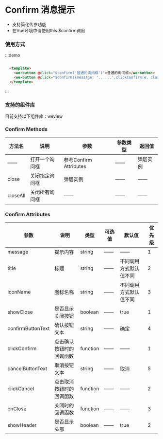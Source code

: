 <script>
  export default {
    methods: {
    }
  }
</script>
# Confirm 消息提示

- 支持简化传参功能
- 在Vue环境中请使用this.$confirm调用

### 使用方式

:::demo

```html

  <template>
    <we-button @click="$confirm('普通的询问框')">普通的询问框</we-button>
    <we-button @click="$confirm({message: '......',clickConfirm(e, close) {close()}})">点击确认按钮关闭</we-button>
  </template>

```
:::

### 支持的组件库

目前支持以下组件库：weview

### Confirm Methods
| 方法名     | 说明                                     | 参数          | 参数类型   | 返回值        |
|---------- |----------------------------------------- |--------------|----------- |------------- |
|   ——      | 打开一个询问框                             |	参考Confirm Attributes |	——         | 弹层实例 |
| close     | 关闭指定询问框                            |	弹层实例       |	——         | —— |
| closeAll  | 关闭所有询问框                            |	——             |	——       | —— |

### Confirm Attributes
| 参数      | 说明                                 | 类型      | 可选值       | 默认值   | 优先级 |
|---------- |------------------------------------ |---------- |------------- |-------- |-------- |
| message   |	提示内容                             |	string    |	——          |	——       | 1 |
| title     |	标题                                 |	string    |	——          |	不同调用方式默认值不同    | 2 |
| iconName  |	图标名称                             |	string    |	——          |	不同调用方式默认值不同       | 3 |
| showClose |	是否显示关闭按钮                      |	boolean   |	——          |	true     | 1 |
| confirmButtonText |	确认按钮文本                 |	string    |	——          |	确定     | 4 |
| clickConfirm   |	点击确认按钮时的回调函数         |	function  |	——          |	——       | 1 |
| cancelButtonText|	取消按钮文本                    |	string   |	——          |	取消     | 5 |
| clickCancel|	点击取消按钮时的回调函数             |	function   |	——          |	——     | 2 |
| onClose|	关闭时的回调函数                        |	function   |	——          |	——     | 3 |
| showHeader|	是否显示头部                         |	boolean   |	——          |	true     | 2 |
